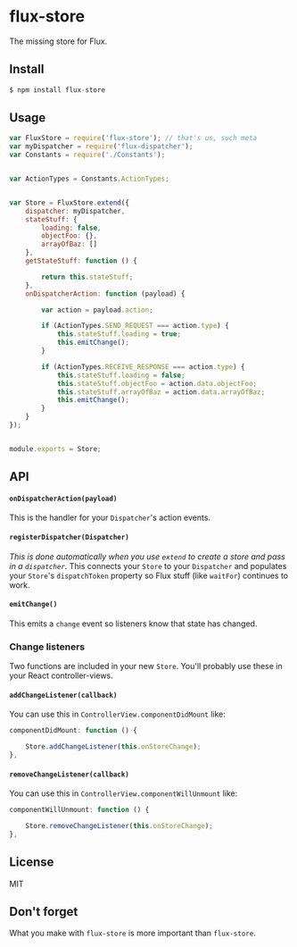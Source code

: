 # flux-store

The missing store for Flux.


## Install

```js
$ npm install flux-store
```


## Usage

```js
var FluxStore = require('flux-store'); // that's us, such meta
var myDispatcher = require('flux-dispatcher');
var Constants = require('./Constants');


var ActionTypes = Constants.ActionTypes;


var Store = FluxStore.extend({
    dispatcher: myDispatcher,
    stateStuff: {
        loading: false,
        objectFoo: {},
        arrayOfBaz: []
    },
    getStateStuff: function () {

        return this.stateStuff;
    },
    onDispatcherAction: function (payload) {

        var action = payload.action;

        if (ActionTypes.SEND_REQUEST === action.type) {
            this.stateStuff.loading = true;
            this.emitChange();
        }

        if (ActionTypes.RECEIVE_RESPONSE === action.type) {
            this.stateStuff.loading = false;
            this.stateStuff.objectFoo = action.data.objectFoo;
            this.stateStuff.arrayOfBaz = action.data.arrayOfBaz;
            this.emitChange();
        }
    }
});


module.exports = Store;
```


## API

#### `onDispatcherAction(payload)`

This is the handler for your `Dispatcher`'s action events.

#### `registerDispatcher(Dispatcher)`

_This is done automatically when you use `extend` to create a store and pass in
a `dispatcher`._ This connects your `Store` to your `Dispatcher` and populates
your `Store`'s `dispatchToken` property so Flux stuff (like `waitFor`)
continues to work.

#### `emitChange()`

This emits a `change` event so listeners know that state has changed.

### Change listeners

Two functions are included in your new `Store`. You'll probably use these in
your React controller-views.

#### `addChangeListener(callback)`

You can use this in `ControllerView.componentDidMount` like:

```js
componentDidMount: function () {

    Store.addChangeListener(this.onStoreChange);
},
```

#### `removeChangeListener(callback)`

You can use this in `ControllerView.componentWillUnmount` like:

```js
componentWillUnmount: function () {

    Store.removeChangeListener(this.onStoreChange);
},
```


## License

MIT


## Don't forget

What you make with `flux-store` is more important than `flux-store`.
